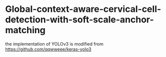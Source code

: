 # Global-context-aware-cervical-cell-detection-with-soft-scale-anchor-matching

the implementation of YOLOv3 is modified from https://github.com/qqwweee/keras-yolo3
